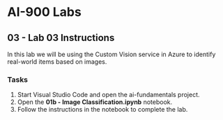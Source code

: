# AI-900 Labs
## 03 - Lab 03 Instructions
In this lab we will be using the Custom Vision service in Azure to identify real-world items based on images.

### Tasks
1.	Start Visual Studio Code and open the ai-fundamentals project.
2.  Open the **01b - Image Classification.ipynb** notebook.
3.  Follow the instructions in the notebook to complete the lab.
